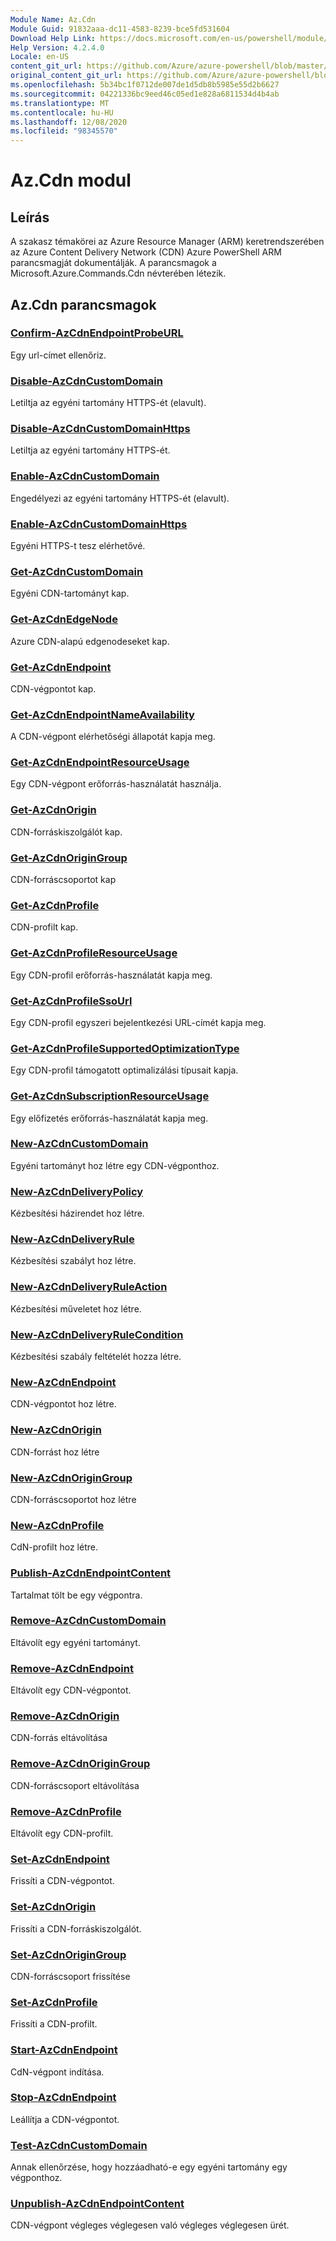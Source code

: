 ```yaml
---
Module Name: Az.Cdn
Module Guid: 91832aaa-dc11-4583-8239-bce5fd531604
Download Help Link: https://docs.microsoft.com/en-us/powershell/module/az.cdn
Help Version: 4.2.4.0
Locale: en-US
content_git_url: https://github.com/Azure/azure-powershell/blob/master/src/Cdn/Cdn/help/Az.Cdn.md
original_content_git_url: https://github.com/Azure/azure-powershell/blob/master/src/Cdn/Cdn/help/Az.Cdn.md
ms.openlocfilehash: 5b34bc1f0712de007de1d5db8b5985e55d2b6627
ms.sourcegitcommit: 04221336bc9eed46c05ed1e828a6811534d4b4ab
ms.translationtype: MT
ms.contentlocale: hu-HU
ms.lasthandoff: 12/08/2020
ms.locfileid: "98345570"
---
```

# Az.Cdn modul
## Leírás
A szakasz témakörei az Azure Resource Manager (ARM) keretrendszerében az Azure Content Delivery Network (CDN) Azure PowerShell ARM parancsmagját dokumentálják. A parancsmagok a Microsoft.Azure.Commands.Cdn névterében létezik.

## Az.Cdn parancsmagok
### [Confirm-AzCdnEndpointProbeURL](Confirm-AzCdnEndpointProbeURL.md)
Egy url-címet ellenőriz.

### [Disable-AzCdnCustomDomain](Disable-AzCdnCustomDomain.md)
Letiltja az egyéni tartomány HTTPS-ét (elavult).

### [Disable-AzCdnCustomDomainHttps](Disable-AzCdnCustomDomainHttps.md)
Letiltja az egyéni tartomány HTTPS-ét.

### [Enable-AzCdnCustomDomain](Enable-AzCdnCustomDomain.md)
Engedélyezi az egyéni tartomány HTTPS-ét (elavult).

### [Enable-AzCdnCustomDomainHttps](Enable-AzCdnCustomDomainHttps.md)
Egyéni HTTPS-t tesz elérhetővé.

### [Get-AzCdnCustomDomain](Get-AzCdnCustomDomain.md)
Egyéni CDN-tartományt kap.

### [Get-AzCdnEdgeNode](Get-AzCdnEdgeNode.md)
Azure CDN-alapú edgenodeseket kap.

### [Get-AzCdnEndpoint](Get-AzCdnEndpoint.md)
CDN-végpontot kap.

### [Get-AzCdnEndpointNameAvailability](Get-AzCdnEndpointNameAvailability.md)
A CDN-végpont elérhetőségi állapotát kapja meg.

### [Get-AzCdnEndpointResourceUsage](Get-AzCdnEndpointResourceUsage.md)
Egy CDN-végpont erőforrás-használatát használja.

### [Get-AzCdnOrigin](Get-AzCdnOrigin.md)
CDN-forráskiszolgálót kap.

### [Get-AzCdnOriginGroup](Get-AzCdnOriginGroup.md)
CDN-forráscsoportot kap

### [Get-AzCdnProfile](Get-AzCdnProfile.md)
CDN-profilt kap.

### [Get-AzCdnProfileResourceUsage](Get-AzCdnProfileResourceUsage.md)
Egy CDN-profil erőforrás-használatát kapja meg.

### [Get-AzCdnProfileSsoUrl](Get-AzCdnProfileSsoUrl.md)
Egy CDN-profil egyszeri bejelentkezési URL-címét kapja meg.

### [Get-AzCdnProfileSupportedOptimizationType](Get-AzCdnProfileSupportedOptimizationType.md)
Egy CDN-profil támogatott optimalizálási típusait kapja.

### [Get-AzCdnSubscriptionResourceUsage](Get-AzCdnSubscriptionResourceUsage.md)
Egy előfizetés erőforrás-használatát kapja meg.

### [New-AzCdnCustomDomain](New-AzCdnCustomDomain.md)
Egyéni tartományt hoz létre egy CDN-végponthoz.

### [New-AzCdnDeliveryPolicy](New-AzCdnDeliveryPolicy.md)
Kézbesítési házirendet hoz létre.

### [New-AzCdnDeliveryRule](New-AzCdnDeliveryRule.md)
Kézbesítési szabályt hoz létre.

### [New-AzCdnDeliveryRuleAction](New-AzCdnDeliveryRuleAction.md)
Kézbesítési műveletet hoz létre.

### [New-AzCdnDeliveryRuleCondition](New-AzCdnDeliveryRuleCondition.md)
Kézbesítési szabály feltételét hozza létre.

### [New-AzCdnEndpoint](New-AzCdnEndpoint.md)
CDN-végpontot hoz létre.

### [New-AzCdnOrigin](New-AzCdnOrigin.md)
CDN-forrást hoz létre

### [New-AzCdnOriginGroup](New-AzCdnOriginGroup.md)
CDN-forráscsoportot hoz létre

### [New-AzCdnProfile](New-AzCdnProfile.md)
CdN-profilt hoz létre.

### [Publish-AzCdnEndpointContent](Publish-AzCdnEndpointContent.md)
Tartalmat tölt be egy végpontra.

### [Remove-AzCdnCustomDomain](Remove-AzCdnCustomDomain.md)
Eltávolít egy egyéni tartományt.

### [Remove-AzCdnEndpoint](Remove-AzCdnEndpoint.md)
Eltávolít egy CDN-végpontot.

### [Remove-AzCdnOrigin](Remove-AzCdnOrigin.md)
CDN-forrás eltávolítása

### [Remove-AzCdnOriginGroup](Remove-AzCdnOriginGroup.md)
CDN-forráscsoport eltávolítása

### [Remove-AzCdnProfile](Remove-AzCdnProfile.md)
Eltávolít egy CDN-profilt.

### [Set-AzCdnEndpoint](Set-AzCdnEndpoint.md)
Frissíti a CDN-végpontot.

### [Set-AzCdnOrigin](Set-AzCdnOrigin.md)
Frissíti a CDN-forráskiszolgálót.

### [Set-AzCdnOriginGroup](Set-AzCdnOriginGroup.md)
CDN-forráscsoport frissítése

### [Set-AzCdnProfile](Set-AzCdnProfile.md)
Frissíti a CDN-profilt.

### [Start-AzCdnEndpoint](Start-AzCdnEndpoint.md)
CdN-végpont indítása.

### [Stop-AzCdnEndpoint](Stop-AzCdnEndpoint.md)
Leállítja a CDN-végpontot.

### [Test-AzCdnCustomDomain](Test-AzCdnCustomDomain.md)
Annak ellenőrzése, hogy hozzáadható-e egy egyéni tartomány egy végponthoz.

### [Unpublish-AzCdnEndpointContent](Unpublish-AzCdnEndpointContent.md)
CDN-végpont végleges véglegesen való végleges véglegesen ürét.

